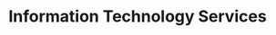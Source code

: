 ---
layout: standards
permalink: /fibf-its/
title: Information Technology Services
sub-title: Information Technology Services
intro-extra: its/intro-extra.html
---